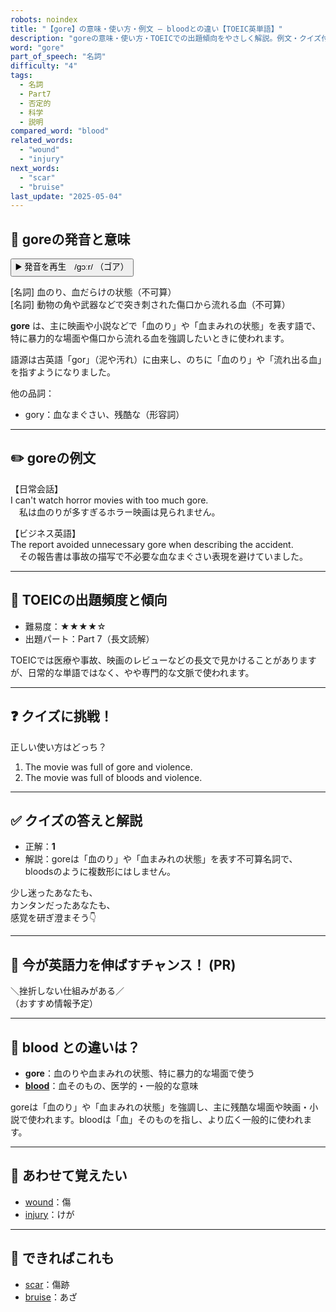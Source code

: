 ```yaml
---
robots: noindex
title: "【gore】の意味・使い方・例文 ― bloodとの違い【TOEIC英単語】"
description: "goreの意味・使い方・TOEICでの出題傾向をやさしく解説。例文・クイズ付きでbloodとの違いもわかりやすく学べます。"
word: "gore"
part_of_speech: "名詞"
difficulty: "4"
tags:
  - 名詞
  - Part7
  - 否定的
  - 科学
  - 説明
compared_word: "blood"
related_words:
  - "wound"
  - "injury"
next_words:
  - "scar"
  - "bruise"
last_update: "2025-05-04"
---
```


## 🔰 goreの発音と意味

<button class="play-audio" onclick="playTTS('gore')">
  <span class="play-audio-main">
    ▶️ 発音を再生　/ɡɔːr/
  </span>
  <span class="play-audio-sub">
    （ゴア）
  </span>
</button>

[名詞] 血のり、血だらけの状態（不可算）  
[名詞] 動物の角や武器などで突き刺された傷口から流れる血（不可算）

**gore** は、主に映画や小説などで「血のり」や「血まみれの状態」を表す語で、特に暴力的な場面や傷口から流れる血を強調したいときに使われます。

語源は古英語「gor」（泥や汚れ）に由来し、のちに「血のり」や「流れ出る血」を指すようになりました。

他の品詞：  
- gory：血なまぐさい、残酷な（形容詞）

---

## ✏️ goreの例文

【日常会話】  
I can't watch horror movies with too much gore.  
　私は血のりが多すぎるホラー映画は見られません。

【ビジネス英語】  
The report avoided unnecessary gore when describing the accident.  
　その報告書は事故の描写で不必要な血なまぐさい表現を避けていました。

---

## 🎯 TOEICの出題頻度と傾向

- 難易度：★★★★☆
- 出題パート：Part 7（長文読解）

TOEICでは医療や事故、映画のレビューなどの長文で見かけることがありますが、日常的な単語ではなく、やや専門的な文脈で使われます。

---

## ❓ クイズに挑戦！

正しい使い方はどっち？

1. The movie was full of gore and violence.  
2. The movie was full of bloods and violence.

---

## ✅ クイズの答えと解説

- 正解：**1**
- 解説：goreは「血のり」や「血まみれの状態」を表す不可算名詞で、bloodsのように複数形にはしません。

少し迷ったあなたも、  
カンタンだったあなたも、  
感覚を研ぎ澄まそう👇️

---

## 🚀 今が英語力を伸ばすチャンス！ (PR)

<div class="info-center">
＼挫折しない仕組みがある／<br>  
（おすすめ情報予定）
</div>

---

## 🤔  blood との違いは？

- **gore**：血のりや血まみれの状態、特に暴力的な場面で使う
- **[blood](/word/blood/)**：血そのもの、医学的・一般的な意味

goreは「血のり」や「血まみれの状態」を強調し、主に残酷な場面や映画・小説で使われます。bloodは「血」そのものを指し、より広く一般的に使われます。

---

## 🧩 あわせて覚えたい

- [wound](/word/wound/)：傷
- [injury](/word/injury/)：けが

---

## 📖 できればこれも

- [scar](/word/scar/)：傷跡
- [bruise](/word/bruise/)：あざ

<!-- cvid: aid39_bid35 -->
